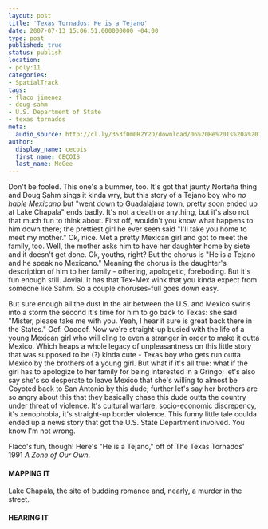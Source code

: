 ```yaml
---
layout: post
title: 'Texas Tornados: He is a Tejano'
date: 2007-07-13 15:06:51.000000000 -04:00
type: post
published: true
status: publish
location:
- poly:11
categories:
- SpatialTrack
tags:
- flaco jimenez
- doug sahm
- U.S. Department of State
- texas tornados
meta:
  audio_source: http://cl.ly/353f0m0R2Y2D/download/06%20He%20Is%20a%20Tejano.mp3
author:
  display_name: cecois
  first_name: CEÇOIS
  last_name: McGee
---
```

<!-- <p>The sad story of a Tejano boy who "no hable Mexicano," and who "went down to Guadalajara town, pretty soon ended up at Lake Chapala." And wouldn't you know what happens to him; the prettiest girl he ever seen said "I'll take you home to meet my mother." Well, the mother asks him to have her daughter home by siete and it doesn't get done. The rest of the story is more or less a night flight back to San Antonio.</p>
<p>If you don't like the Texas Tornados, norteña, or Tex-Mex anything, you may not like this one. Oh, also – FUCK YOU!</p>
<p>Hm, that maybe was a little harsh. Moreover <em>I</em> only like a very small subset of Tex-Mex stuff, so it may have been hypocritical to boot. Anyway, I'll put "He is a Tejano," taken from Los Tornadoes' 1991 <em>A Zone of Our Own</em>, down at Lake Chapala. I do not know how necessarily romantic it is there. If it's anything like our beloved <a href="http://www.tpwd.state.tx.us/state-parks/lake-casa-blanca">Lake Casa Blanca</a> in Laredo...it isn't at all. But it was enough for this Tejano boy and the song itself at least has Flaco floating in and out. I mean at the very least you can appreciate someone who is just the best at what he does, no? Also, if you can, think your way through a trip to Mexico where you see the prettiest thing you'll ever see but you no speak the Mexicano. Hurts, no? Hurts <em>yes</em>!</p>
 -->

Don't be fooled. This one's a bummer, too. It's got that jaunty Norteña thing and Doug Sahm sings it kinda wry, but this story of a Tejano boy who <em>no hable Mexicano</em> but "went down to Guadalajara town, pretty soon ended up at Lake Chapala" ends badly. It's not a death or anything, but it's also not that much fun to think about. First off, wouldn't you know what happens to him down there; the prettiest girl he ever seen said "I'll take you home to meet my mother." Ok, nice. Met a pretty Mexican girl and got to meet the family, too. Well, the mother asks him to have her daughter home by siete and it doesn't get done. Ok, youths, right? But the chorus is "He is a Tejano and he speak no Mexicano." Meaning the chorus is the daughter's description of him to her family - othering, apologetic, foreboding. But it's fun enough still. Jovial. It has that Tex-Mex wink that you kinda expect from someone like Sahm. So a couple choruses-full goes down easy.

But sure enough all the dust in the air between the U.S. and Mexico swirls into a storm the second it's time for him to go back to Texas: she said "Mister, please take me with you. Yeah, I hear it sure is great back there in the States." Oof. Ooooof. Now we're straight-up busied with the life of a young Mexican girl who will cling to even a stranger in order to make it outta Mexico. Which heaps a whole legacy of unpleasantness on this little story that was supposed to be (?) kinda cute - Texas boy who gets run outta Mexico by the brothers of a young girl. But what if it's all true: what if the girl has to apologize to her family for being interested in a Gringo; let's also say she's so desperate to leave Mexico that she's willing to almost be Coyoted back to San Antonio by this dude; further let's say her brothers are so angry about this that they basically chase this dude outta the country under threat of violence. It's cultural warfare, socio-economic discrepency, it's xenophobia, it's straight-up border violence. This funny little tale coulda ended up a news story that got the U.S. State Department involved. You know I'm not wrong.

Flaco's fun, though! Here's "He is a Tejano," off of The Texas Tornados' 1991 <em>A Zone of Our Own</em>.

#### MAPPING IT
Lake Chapala, the site of budding romance and, nearly, a murder in the street.

#### HEARING IT
<!-- <iframe src="https://embed.spotify.com/?uri=spotify%3Atrack%3A2UiHNKhHZZ3Vn4giV030pm" width="400" height="180" frameborder="0" allowtransparency="true"></iframe> -->